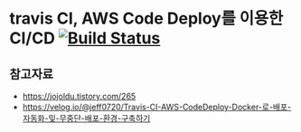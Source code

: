 # travis CI, AWS Code Deploy를 이용한 CI/CD [![Build Status](https://travis-ci.org/HearthR/study-node-ci-cd.svg?branch=master)](https://travis-ci.org/HearthR/study-node-ci-cd)

## 참고자료
- https://jojoldu.tistory.com/265
- https://velog.io/@jeff0720/Travis-CI-AWS-CodeDeploy-Docker-로-배포-자동화-및-무중단-배포-환경-구축하기
